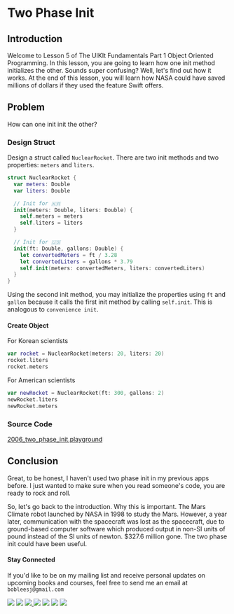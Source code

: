 # Two Phase Init

## Introduction
Welcome to Lesson 5 of The UIKIt Fundamentals Part 1 Object Oriented Programming. In this lesson, you are going to learn how one init method initializes the other. Sounds super confusing? Well, let's find out how it works. At the end of this lesson, you will learn how NASA could have saved millions of dollars if they used the feature Swift offers.

## Problem
How can one init init the other?

### Design Struct
Design a struct called `NuclearRocket`. There are two init methods and two properties: `meters` and `liters`.

```swift
struct NuclearRocket {
  var meters: Double
  var liters: Double

  // Init for 🇰🇷
  init(meters: Double, liters: Double) {
    self.meters = meters
    self.liters = liters
  }

  // Init for 🇺🇸
  init(ft: Double, gallons: Double) {
    let convertedMeters = ft / 3.28
    let convertedLiters = gallons * 3.79
    self.init(meters: convertedMeters, liters: convertedLiters)
  }
}
```

Using the second init method, you may initialize the properties using `ft` and `gallon` because it calls the first init method by calling `self.init`. This is analogous to `convenience init`.

#### Create Object
For Korean scientists
```swift
var rocket = NuclearRocket(meters: 20, liters: 20)
rocket.liters
rocket.meters
```

For American scientists
```swift
var newRocket = NuclearRocket(ft: 300, gallons: 2)
newRocket.liters
newRocket.meters
```
### Source Code
[2006_two_phase_init.playground](https://www.dropbox.com/sh/e8bnkpbuurly7cu/AAAaACwZ5M0i_vP6Df7Twxqja?dl=0)


## Conclusion
Great, to be honest, I haven't used two phase init in my previous apps before. I just wanted to make sure when you read someone's code, you are ready to rock and roll.

So, let's go back to the introduction. Why this is important.  The Mars Climate robot launched by NASA in 1998 to study the Mars.  However, a year later,  communication with the spacecraft was lost as the spacecraft, due to ground-based computer software which produced output in non-SI units of pound instead of the SI units of newton. $327.6 million gone. The two phase init could have been useful.

#### Stay Connected
If you'd like to be on my mailing list and receive personal updates on upcoming books and courses, feel free to send me an email at `bobleesj@gmail.com`
<p>
<a href="http://bobthedeveloper.io"><img src="https://img.shields.io/badge/Personal-Website-333333.svg"></a>
<a href="https://facebook.com/bobthedeveloper"><img src="https://img.shields.io/badge/Facebook-Like-3B5998.svg"></a> <a href="https://youtube.com/bobthedeveloper"><img src="https://img.shields.io/badge/YouTube-Subscribe-CE1312.svg"</a> <a href="https://twitter.com/bobleesj"><img src="https://img.shields.io/badge/Twitter-Follow-55ACEE.svg"></a> <a href="https://instagram.com/bobthedev
"><img src="https://img.shields.io/badge/Instagram-Follow-BB2F92.svg"></a> <a href="https://linkedin.com/in/bobleesj"><img src= "https://img.shields.io/badge/LinkedIn-Connect-0077B5.svg"></a>
<a href="https://medium.com/@bobleesj"><img src="https://img.shields.io/badge/Medium-Read-00AB6C.svg"/></a>
</p>
